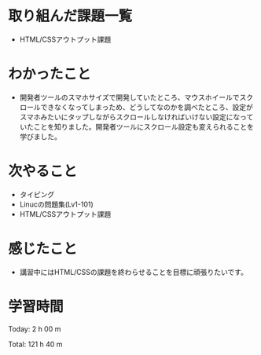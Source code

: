 # 取り組んだ課題一覧
- HTML/CSSアウトプット課題

# わかったこと
- 開発者ツールのスマホサイズで開発していたところ、マウスホイールでスクロールできなくなってしまっため、どうしてなのかを調べたところ、設定がスマホみたいにタップしながらスクロールしなければいけない設定になっていたことを知りました。開発者ツールにスクロール設定も変えられることを学びました。

# 次やること
- タイピング
- Linucの問題集(Lv1-101)
- HTML/CSSアウトプット課題

# 感じたこと
- 講習中にはHTML/CSSの課題を終わらせることを目標に頑張りたいです。


# 学習時間
Today: 2 h 00 m

Total: 121 h 40 m
